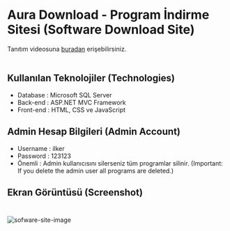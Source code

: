 # Aura Download - Program İndirme Sitesi (Software Download Site) 

Tanıtım videosuna <a href="https://www.youtube.com/watch?v=suYQH1vhAGk"> buradan</a> erişebilirsiniz. <br><br>
## Kullanılan Teknolojiler (Technologies)
<ul>
<li> Database : Microsoft SQL Server</li>
<li> Back-end : ASP.NET MVC Framework</li>
<li> Front-end : HTML, CSS ve JavaScript </li>
</ul>

## Admin Hesap Bilgileri (Admin Account)
<ul>
<li>Username : ilker</li>
<li>Password : 123123</li>
<li>Önemli : Admin kullanıcısını silerseniz tüm programlar silinir. (Important: If you delete the admin user all programs are deleted.)</li>
</ul>

## Ekran Görüntüsü (Screenshot) <br><br>
![sofware-site-image](https://user-images.githubusercontent.com/58571709/120841108-bf84e280-c573-11eb-907b-56ace77af04e.png)
